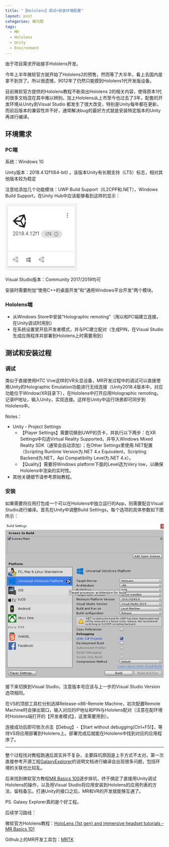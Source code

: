 ```yaml
---
title: "【Hololens】调试+安装环境配置"
layout: post
categories: 解问题
tags:
  - MR
  - Hololens
  - Unity
  - Environment
---
```


<!-- more -->

由于项目需求开始接手Hololens开发。

今年上半年微软官方就开始了Hololens2的预售，然而等了大半年，看上去国内是拿不到货了。所以很遗憾，9012年了仍然只能摸到Hololens1代开发版设备。

目前微软官方提供的Hololens教程不断突出Hololens 2的相关内容，使得原本1代的很多文档混在其中难以辨别。加上Hololens从上市至今也过去了3年，配套的开发环境从Unity到Visual Studio 都发生了很大改变，特别是Unity每年都在更新，而前后版本的兼容性并不好，通常解决bug的最好方式就是安装特定版本的Unity再进行编译。

## 环境需求

### PC端

系统：Windows 10

Unity版本：2018.4.12f1(64-bit) 。该版本Unity有长期支持（LTS）标志，相对其他版本较为稳定

注意给添加几个功能模块：UWP Build Support（IL2CPP和.NET），Windows Build Support，在Unity Hub中应该能够看到这样的显示：

![](https://github.com/HusterHope/blogimage/raw/master/20191107-1.png)

Visual Studio版本：Community 2017/2019均可

安装时需要附加“使用C++的桌面开发”和“通用Windows平台开发”两个模块。

### Hololens端

* 从Windows Store中安装“Holographic remoting”（用以和PC端建立连接，在Unity调试时用到）
* 在系统设置里开启开发者模式，并与PC建立配对（生成PIN，在Visual Studio生成应用程序并部署到Hololens上时需要用到）

## 测试和安装过程

### 调试

类似于直接使用HTC Vive这样的VR头显设备，MR开发过程中的调试可以直接使用Unity的Holographic Emulation功能进行无线连接（Unity2018.4版本中，对应功能位于Window/XR目录下），在Hololens中打开应用Holographic remoting，记录IP地址，输入Unity，实现连接。这样在Unity中运行场景即可同步到Hololens中。

Notes：

* Unity - Project Settings
  * 【Player Settings】需要切换到UWP的页卡，并执行以下两步：在XR Settings中勾选Virtual Reality Supported，并导入Windows Mixed Reality SDK（通常会自动添加）；在Other Settings里使用.NET配置（Scripting Runtime Version为.NET 4.x Equivalent，Scripting Backend为.NET，Api Compatibility Level为.NET 4.x）。
  * 【Quality】需要将Windows platform下面的Level选为Very low，以确保Hololens中渲染的实时性。
* 其他关键细节请参考原始教程。

### 安装

如果需要将应用打包成一个可以在Hololens中独立运行的App，则需要配合Visual Studio进行编译。首先在Unity中调整Build Settings。每个选项的具体参数如下图所示：

![](https://github.com/HusterHope/blogimage/raw/master/20191107-2.png)

接下来切换到Visual Studio，注意版本号应该与上一步的Visual Studio Version选项相同。

在VS的顶部工具栏分别选择Release-x86-Remote Machine，初次配置Remote Machine时会弹出窗口，输入对应的IP地址和PIN与Hololens配对（注意在配环境时Hololens端打开的【开发者模式】，这里需要用到）。

连接成功后即可依次点击【Debug】-【Start without debugging(Ctrl+F5)】，等待VS将应用部署到Hololens上。部署完成后就能在Hololens中找到对应的应用程序了。

---

整个过程找对教程跑通后其实并不复杂，主要踩坑原因是上手方式不太对。第一次直接参考开源工程[GalaxyExplorer]( https://github.com/microsoft/GalaxyExplorer )的说明文档进行编译会出现很多问题，包括环境的关联也比较乱。

后来找到微软官方教程[MR Basics 100]( https://docs.microsoft.com/en-us/windows/mixed-reality/holograms-100)逐步排坑，终于搞定了直接用Unity调试Hololens的操作，以及用Visual Studio将应用安装到Hololens的应用列表的方法，留档备忘。打通Unity的接口之后，MR和VR的开发就能够互通了。

PS. Galaxy Explorer真的是个好工程。

后续学习路线：

微软官方Hololens教程：[HoloLens (1st gen) and immersive headset tutorials - MR Basics 101](https://docs.microsoft.com/en-us/windows/mixed-reality/holograms-101)

Github上的MR开发工具包：[MRTK](https://github.com/microsoft/MixedRealityToolkit-Unity)

